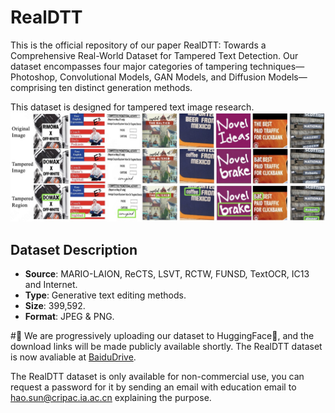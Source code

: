 # RealDTT
This is the official repository of our paper RealDTT: Towards a Comprehensive Real-World Dataset for Tampered Text Detection. Our dataset encompasses four major categories of tampering techniques—Photoshop, Convolutional Models, GAN Models, and Diffusion Models—comprising ten distinct generation methods.

This dataset is designed for tampered text image research.
![ShowImage](images/github_im.jpg)

## Dataset Description

- **Source**: MARIO-LAION, ReCTS, LSVT, RCTW, FUNSD, TextOCR, IC13 and Internet.
- **Type**: Generative text editing methods.
- **Size**: 399,592.
- **Format**: JPEG & PNG.

#:tada: We are progressively uploading our dataset to HuggingFace:hugs:, and the download links will be made publicly available shortly.
The RealDTT dataset is now avaliable at [BaiduDrive](https://pan.baidu.com/s/1eZLMYkdkIOpehMoZST3gyQ).

The RealDTT dataset is only available for non-commercial use, you can request a password for it by sending an email with education email to hao.sun@cripac.ia.ac.cn explaining the purpose.
